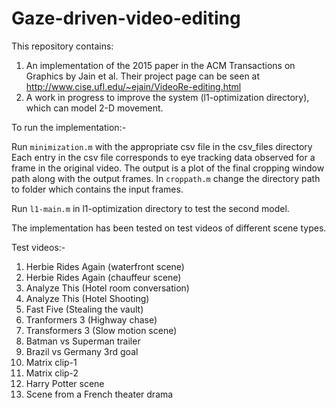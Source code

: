 # Gaze-driven-video-editing

This repository contains:
1. An implementation of the 2015 paper in the ACM Transactions on Graphics by Jain et al. 
Their project page can be seen at http://www.cise.ufl.edu/~ejain/VideoRe-editing.html <br/>
2. A work in progress to improve the system (l1-optimization directory), which can model 2-D movement. 


To run the implementation:-

Run `minimization.m` with the appropriate csv file in the csv_files directory
Each entry in the csv file corresponds to eye tracking data observed for a frame in the original video.
The output is a plot of the final cropping window path along with the output frames.
In `croppath.m` change the directory path to folder which contains the input frames. <br/>

Run `l1-main.m` in l1-optimization directory to test the second model. <br/>

The implementation has been tested on test videos of different scene types.

Test videos:-

1. Herbie Rides Again (waterfront scene)
2. Herbie Rides Again (chauffeur scene)
3. Analyze This (Hotel room conversation)
4. Analyze This (Hotel Shooting)
5. Fast Five (Stealing the vault)
6. Tranformers 3 (Highway chase)
7. Transformers 3 (Slow motion scene)
8. Batman vs Superman trailer
9. Brazil vs Germany 3rd goal
10. Matrix clip-1
11. Matrix clip-2
12. Harry Potter scene
13. Scene from a French theater drama
